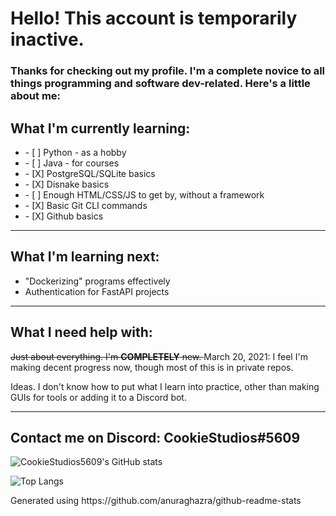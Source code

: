 

<!--
**CookieStudios5609/CookieStudios5609** is a ✨ _special_ ✨ repository because its `README.md` (this file) appears on your GitHub profile.

Here are some ideas to get you started:

- 🔭 I’m currently working on ...
- 🌱 I’m currently learning ...
- 👯 I’m looking to collaborate on ...
- 🤔 I’m looking for help with ...
- 💬 Ask me about ...
- 📫 How to reach me: ...
- 😄 Pronouns: ...
- ⚡ Fun fact: ...
-->
# Hello! This account is temporarily inactive. 
### Thanks for checking out my profile. I'm a complete novice to all things programming and software dev-related. Here's a little about me:

## What I'm currently learning:
<ul>
  <li>- [ ] Python - as a hobby</li>
  <li>- [ ] Java - for courses</li>
  <li>- [X] PostgreSQL/SQLite basics</li>
  <li>- [X] Disnake basics</li>
  <li>- [ ] Enough HTML/CSS/JS to get by, without a framework</li>
  <li>- [X] Basic Git CLI commands</li>
  <li>- [X] Github basics</li>
</ul>

---

## What I'm learning next:
<ul>
  <li>"Dockerizing" programs effectively</li>
  <li>Authentication for FastAPI projects</li>
</ul>

---

## What I need help with:
<p> <del> Just about everything. I'm <strong>COMPLETELY</strong> new. </del> March 20, 2021: I feel I'm making decent progress now, though most of this is in private repos.</p>
<p> Ideas. I don't know how to put what I learn into practice, other than making GUIs for tools or adding it to a Discord bot.</p>

---

## Contact me on Discord: CookieStudios#5609

![CookieStudios5609's GitHub stats](https://github-readme-stats.vercel.app/api?username=cookiestudios5609&show_icons=true&theme=algolia&count_private=true)

![Top Langs](https://github-readme-stats.vercel.app/api/top-langs/?username=cookiestudios5609&layout=compact&theme=algolia&count_private=true)

<p> Generated using https://github.com/anuraghazra/github-readme-stats</p>
